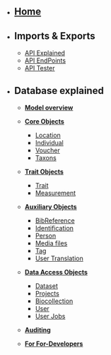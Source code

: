 * ## [Home](Home)
* ## Imports & Exports
  * [API Explained](API)
  * [API EndPoints](API#endpoints)
  * [API Tester](API-tester)
* ## Database explained
  * [**Model overview**](Home#data_model)
  * [**Core Objects**](Core-Objects)
      * [Location](Core-Objects#locations)
      * [Individual](Core-Objects#individuals)
      * [Voucher](Core-Objects#vouchers)
      * [Taxons](Core-Objects#taxons)

  * [**Trait Objects**](Trait-Objects)
      * [Trait](Trait-Objects#traits)
      * [Measurement](Trait-Objects#measurements)

  * [**Auxiliary Objects**](Auxiliary-Objects)
      * [BibReference](Auxiliary-Objects#bibreferences)
      * [Identification](Auxiliary-Objects#identifications)
      * [Person](Auxiliary-Objects#persons)
      * [Media files](Auxiliary-Objects#mediafiles)
      * [Tag](Auxiliary-Objects#tags)
      * [User Translation](Auxiliary-Objects#user_translations)

  * [**Data Access Objects**](Data-Access-Objects)
      * [Dataset](Data-Access-Objects#datasets)
      * [Projects](Data-Access-Objects#projects)
      * [Biocollection](Data-Access-Objects#biocollections)
      * [User](Data-Access-Objects#users)      
      * [User Jobs](Data-Access-Objects#jobs)

  * [**Auditing**](Auditing)

  * [**For For-Developers**](For-Developers)



<br>
<br>
<br>
<br>
<br>
<br>
<br>
